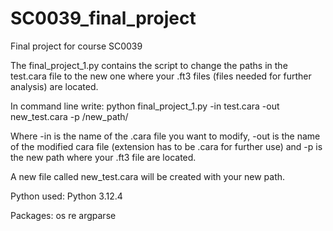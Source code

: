 # SC0039_final_project

Final project for course SC0039

The final_project_1.py contains the script to change the paths in the test.cara file to the new one where your .ft3 files (files needed for further analysis) are located.

In command line write:
python final_project_1.py -in test.cara -out new_test.cara -p /new_path/

Where -in is the name of the .cara file you want to modify, -out is the name of the modified cara file (extension has to be .cara for further use) and -p is the new path where your .ft3 file are located.

A new file called new_test.cara will be created with your new path.

Python used:
Python 3.12.4

Packages:
os
re
argparse
